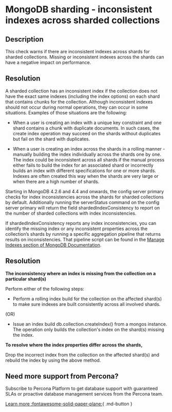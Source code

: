 # MongoDB sharding - inconsistent indexes across sharded collections

## Description
This check warns if there are inconsistent indexes across shards for sharded collections. Missing or inconsistent indexes across the shards can have a negative impact on performance.

## Resolution

A sharded collection has an inconsistent index if the collection does not have the exact same indexes (including the index options) on each shard that contains chunks for the collection. Although inconsistent indexes should not occur during normal operations, they can occur in some situations. Examples of those situations are the following:

- When a user is creating an index with a unique key constraint and one shard contains a chunk with duplicate documents. In such cases, the create index operation may succeed on the shards without duplicates but fail on the shard with duplicates.

- When a user is creating an index across the shards in a rolling manner - manually building the index individually across the shards one by one. The index could be inconsistent across all shards if the manual process either fails to build the index for an associated shard or incorrectly builds an index with different specifications for one or more shards. Indexes are often created this way when the shards are very large or when there are a high number of shards.

Starting in MongoDB 4.2.6 and 4.4 and onwards, the config server primary checks for index inconsistencies across the shards for sharded collections by default.
Additionally running the serverStatus command on the config server primary will return the field shardedIndexConsistency to report on the number of sharded collections with index inconsistencies.

If shardedIndexConsistency reports any index inconsistencies, you can identify the missing index or any inconsistent properties across the collection’s shards by running a specific  aggregation pipeline that returns results on inconsistencies. That pipeline script can be found in the [Manage Indexes section of MongoDB Documentation](https://www.mongodb.com/docs/manual/tutorial/manage-indexes/).

## Resolution

**The inconsistency where an index is missing from the collection on a particular shard(s)** 

Perform either of the following steps: 

- Perform a rolling index build for the collection on the affected shard(s) to make sure indexes are built consistently across all involved shards.

(OR)

- Issue an index build db.collection.createIndex() from a mongos instance. The operation only builds the collection's index on the shard(s) missing the index.

**To resolve where the index properties differ across the shards,**

Drop the incorrect index from the collection on the affected shard(s) and rebuild the index by using the above method.


## Need more support from Percona?
Subscribe to Percona Platform to get database support with guaranteed SLAs or proactive database management services from the Percona team.

[Learn more :fontawesome-solid-paper-plane:](https://per.co.na/subscribe){ .md-button }
